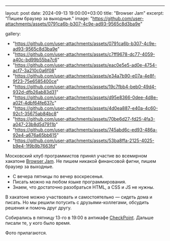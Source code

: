 ---
layout: post
date: 2024-09-13 19:00:00+03:00
title: "Browser Jam"
excerpt: "Пишем браузер за выходные."
image: "https://github.com/user-attachments/assets/0791ca6b-b307-4c9e-ad93-9565c8d3ba9e"

gallery:
  - "https://github.com/user-attachments/assets/0791ca6b-b307-4c9e-ad93-9565c8d3ba9e"
  - "https://github.com/user-attachments/assets/c7ff9678-dc77-4059-a40c-bd99b55ba7c6"
  - "https://github.com/user-attachments/assets/eac0e5e5-ad0e-4754-acf7-3a210c0a6f08"
  - "https://github.com/user-attachments/assets/e34a7b90-e07a-4e8f-9f23-75e6585400ce"
  - "https://github.com/user-attachments/assets/19c7fbb4-beb0-49d4-932d-dfb26ab83d31"
  - "https://github.com/user-attachments/assets/d95e8366-0dee-4d8e-a02f-4dbf64fe637c"
  - "https://github.com/user-attachments/assets/4d0ea887-e40a-4c60-92c1-35675ab84bc8"
  - "https://github.com/user-attachments/assets/70be6d27-fd25-4fa3-a047-23b8d5d7911b"
  - "https://github.com/user-attachments/assets/745abd6c-ed93-486a-92e4-a676a65bb615"
  - "https://github.com/user-attachments/assets/53ba8ffa-2125-4025-b9e4-1f9b9b7663fd"

Московский клуб программистов принял участие во всемирном хакатоне [Browser Jam](https://github.com/BrowserJam/browserjam). Не пишем никакой финансовой фигни, пишем браузер за выходные.

* С вечера пятницы по вечер воскресенья.
* Писать можно на любом языке программирования.
* Знаем, что достаточно разобраться HTML, а CSS и JS не нужны.

В хакатоне можно участвовать и самостоятельно — сидеть дома и писать. Но мы решили потусить с друзьями-коллегами, обсудить решения и помочь друг другу.

Собирались в пятницу 13-го в 19:00 в антикафе [CheckPoint](https://chpoint.ru/).
Дальше писали те, у кого было время.

Фото прилагаются.
